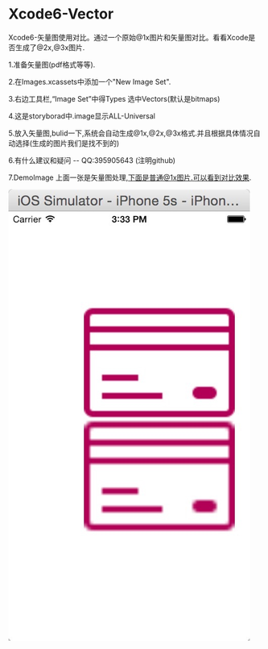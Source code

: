 Xcode6-Vector
=============
Xcode6-矢量图使用对比。通过一个原始@1x图片和矢量图对比。看看Xcode是否生成了@2x,@3x图片.

1.准备矢量图(pdf格式等等).

2.在Images.xcassets中添加一个"New Image Set".

3.右边工具栏,“Image Set”中得Types 选中Vectors(默认是bitmaps)

4.这是storyborad中.image显示ALL-Universal

5.放入矢量图,bulid一下,系统会自动生成@1x,@2x,@3x格式.并且根据具体情况自动选择(生成的图片我们是找不到的)

6.有什么建议和疑问 -- QQ:395905643 (注明github)

7.DemoImage 上面一张是矢量图处理,下面是普通@1x图片.可以看到对比效果.

![Vector](https://github.com/Resory/Images/blob/master/vector.jpg)
